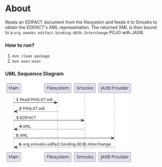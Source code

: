 About
=====

Reads an EDIFACT document from the filesystem and feeds it to Smooks to obtain the EDIFACT's XML representation. The returned XML is then bound to a `org.smooks.edifact.binding.d03b.Interchange` POJO with JAXB.  

### How to run?

1. `mvn clean package`
2. `mvn exec:exec`

### UML Sequence Diagram

![UML sequence diagram](docs/images/edifact-to-java.png)